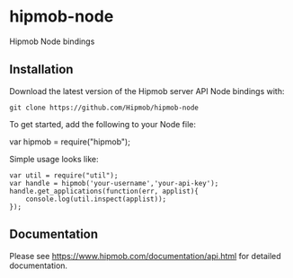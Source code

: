 hipmob-node
===========

Hipmob Node bindings

## Installation

Download the latest version of the Hipmob server API Node bindings with:

    git clone https://github.com/Hipmob/hipmob-node

To get started, add the following to your Node file:

   var hipmob = require("hipmob");

Simple usage looks like:

    var util = require("util");
    var handle = hipmob('your-username','your-api-key');
    handle.get_applications(function(err, applist){
        console.log(util.inspect(applist));
    });

## Documentation

Please see https://www.hipmob.com/documentation/api.html for detailed documentation.



